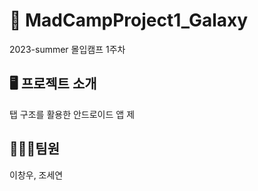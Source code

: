 # 🚀 MadCampProject1_Galaxy
2023-summer 몰입캠프 1주차 

## 🖥️ 프로젝트 소개
탭 구조를 활용한 안드로이드 앱 제

##



## 🧑🏻‍🚀팀원
이창우, 조세연

